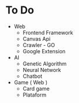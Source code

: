 # To Do

- Web
  - Frontend Framework
  - Canvas Api
  - Crawler - GO
  - Google Extension
- AI
  - Genetic Algorithm
  - Neural Network
  - Chatbot
- Game ( Web )
  - Card game
  - Plataform
